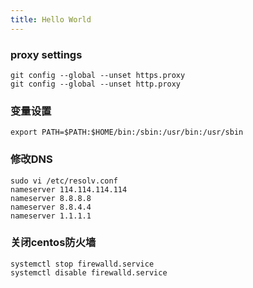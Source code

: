 ```yaml
---
title: Hello World
---
```


### proxy settings

```
git config --global --unset https.proxy 
git config --global --unset http.proxy
```

### 变量设置
```
export PATH=$PATH:$HOME/bin:/sbin:/usr/bin:/usr/sbin
```
### 修改DNS
```
sudo vi /etc/resolv.conf
nameserver 114.114.114.114
nameserver 8.8.8.8
nameserver 8.8.4.4
nameserver 1.1.1.1
```
### 关闭centos防火墙
```
systemctl stop firewalld.service
systemctl disable firewalld.service
```
